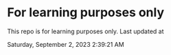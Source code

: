 # For learning purposes only
This repo is for learning purposes only.
Last updated at

Saturday, September 2, 2023 2:39:21 AM

